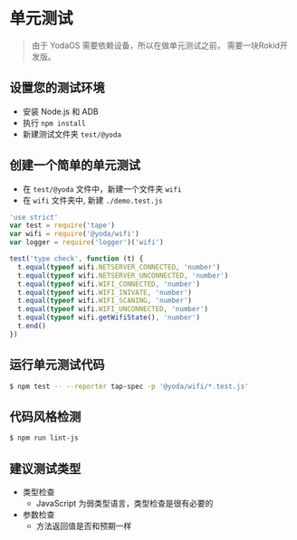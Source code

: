 # 单元测试

> 由于 YodaOS 需要依赖设备，所以在做单元测试之前， 需要一块Rokid开发版。

## 设置您的测试环境

- 安装 Node.js 和 ADB
- 执行 `npm install`
- 新建测试文件夹 `test/@yoda`

## 创建一个简单的单元测试

- 在 `test/@yoda` 文件中，新建一个文件夹 `wifi`
- 在 `wifi` 文件夹中, 新建 `./demo.test.js`

```js
'use strict'
var test = require('tape')
var wifi = require('@yoda/wifi')
var logger = require('logger')('wifi')

test('type check', function (t) {
  t.equal(typeof wifi.NETSERVER_CONNECTED, 'number')
  t.equal(typeof wifi.NETSERVER_UNCONNECTED, 'number')
  t.equal(typeof wifi.WIFI_CONNECTED, 'number')
  t.equal(typeof wifi.WIFI_INIVATE, 'number')
  t.equal(typeof wifi.WIFI_SCANING, 'number')
  t.equal(typeof wifi.WIFI_UNCONNECTED, 'number')
  t.equal(typeof wifi.getWifiState(), 'number')
  t.end()
})
```

## 运行单元测试代码

```bash
$ npm test -- --reporter tap-spec -p '@yoda/wifi/*.test.js'
```

## 代码风格检测

```bash
$ npm run lint-js
```

## 建议测试类型

- 类型检查
  - JavaScript 为弱类型语言，类型检查是很有必要的
- 参数检查
  - 方法返回值是否和预期一样
